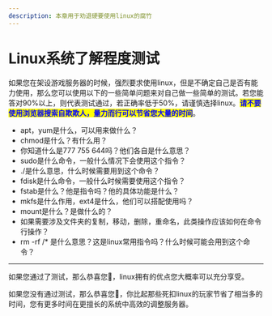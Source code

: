 ```yaml
---
description: 本章用于劝退硬要使用linux的腐竹
---
```


# Linux系统了解程度测试

如果您在架设游戏服务器的时候，强烈要求使用linux，但是不确定自己是否有能力使用，那么您可以使用以下的一些简单问题来对自己做一些简单的测试。若您能答对90%以上，则代表测试通过，若正确率低于50%，请谨慎选择linux。<mark style="color:blue;">**请不要使用浏览器搜索自欺欺人，量力而行可以节省您大量的时间**</mark>。

* apt，yum是什么，可以用来做什么？
* chmod是什么？有什么用？
* 你知道什么是777 755 644吗？他们各自是什么意思？
* sudo是什么命令，一般什么情况下会使用这个指令？
* ./是什么意思，什么时候需要用到这个命令？
* fdisk是什么命令，一般什么时候需要使用这个指令？
* fstab是什么？他是指令吗？他的具体功能是什么？
* mkfs是什么作用，ext4是什么，他们可以搭配使用吗？
* mount是什么？是做什么的？
* 如果需要涉及文件夹的复制，移动，删除，重命名，此类操作应该如何在命令行操作？
* rm -rf /\* 是什么意思？这是linux常用指令吗？什么时候可能会用到这个命令？

***

如果您通过了测试，那么恭喜您🎉，linux拥有的优点您大概率可以充分享受。

如果您没有通过测试，那么恭喜您🎉，你比起那些死扣linux的玩家节省了相当多的时间，您有更多时间在更擅长的系统中高效的调整服务器。

